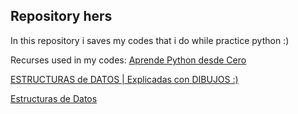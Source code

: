 ## Repository hers 
In this repository i saves my codes that i do while practice python :)

Recurses used in my codes:
[Aprende Python desde Cero](https://www.youtube.com/watch?v=numQzIgpOo0&list=PLDXvhsYB9YPydrapCVAkLI4TgrO2d7Eti&pp=0gcJCV8EOCosWNin)

[ESTRUCTURAS de DATOS | Explicadas con DIBUJOS :)](https://www.youtube.com/watch?v=XLAlSZCBRIQ&list=PLSHyccnBcXI8K_OAVHSMzLaO_fpGU9AkO)

[Estructuras de Datos](https://www.youtube.com/watch?v=Df-sgxGzyTg&list=PLfBtpqIBIz7rftekZzTw1DF8gIWetK8pH&index=1)